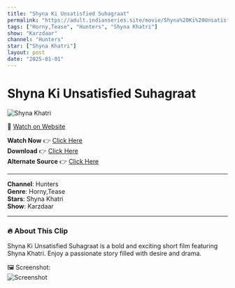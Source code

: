 ```yaml
---
title: "Shyna Ki Unsatisfied Suhagraat"
permalink: "https://adult.indianseries.site/movie/Shyna%20Ki%20Unsatisfied%20Suhagraat"
tags: ["Horny,Tease", "Hunters", "Shyna Khatri"]
show: "Karzdaar"
channel: "Hunters"
star: ["Shyna Khatri"]
layout: post
date: "2025-01-01"
---
```


# Shyna Ki Unsatisfied Suhagraat

![Shyna Khatri](https://shorts.desisins.com/wp-content/uploads/2024/07/Shyna-Suhagraat-DesiSins.com_.jpg)

🔗 [Watch on Website](https://adult.indianseries.site/movie/Shyna%20Ki%20Unsatisfied%20Suhagraat)

**Watch Now** 👉 [Click Here](https://adult.indianseries.site/movie/Shyna%20Ki%20Unsatisfied%20Suhagraat)  
**Download** 👉 [Click Here](https://adult.indianseries.site/movie/Shyna%20Ki%20Unsatisfied%20Suhagraat)  
**Alternate Source** 👉 [Click Here](https://adult.indianseries.site/movie/Shyna%20Ki%20Unsatisfied%20Suhagraat)

---

**Channel**: Hunters  
**Genre**: Horny,Tease  
**Stars**: Shyna Khatri  
**Show**: Karzdaar

---

### 🔥 About This Clip

Shyna Ki Unsatisfied Suhagraat is a bold and exciting short film featuring Shyna Khatri. Enjoy a passionate story filled with desire and drama.
 
🖼️ Screenshot:  
![Screenshot](https://shorts.desisins.com/wp-content/uploads/2024/07/Shyna-Suhagraat-DesiSins.com_.jpg)
